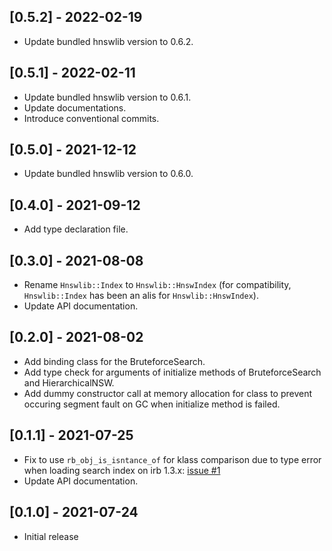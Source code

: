 ## [0.5.2] - 2022-02-19

- Update bundled hnswlib version to 0.6.2.

## [0.5.1] - 2022-02-11

- Update bundled hnswlib version to 0.6.1.
- Update documentations.
- Introduce conventional commits.

## [0.5.0] - 2021-12-12

- Update bundled hnswlib version to 0.6.0.

## [0.4.0] - 2021-09-12

- Add type declaration file.

## [0.3.0] - 2021-08-08

- Rename `Hnswlib::Index` to `Hnswlib::HnswIndex` (for compatibility, `Hnswlib::Index` has been an alis for `Hnswlib::HnswIndex`).
- Update API documentation.

## [0.2.0] - 2021-08-02

- Add binding class for the BruteforceSearch.
- Add type check for arguments of initialize methods of BruteforceSearch and HierarchicalNSW.
- Add dummy constructor call at memory allocation for class to prevent occuring segment fault on GC when initialize method is failed.

## [0.1.1] - 2021-07-25

- Fix to use `rb_obj_is_isntance_of` for klass comparison due to type error when loading search index on irb 1.3.x: [issue #1](https://github.com/yoshoku/hnswlib.rb/issues/1)
- Update API documentation.

## [0.1.0] - 2021-07-24

- Initial release
